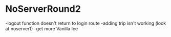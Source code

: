 # NoServerRound2

-logout function doesn't return to login route
-adding trip isn't working (look at noserver1)
-get more Vanilla Ice
